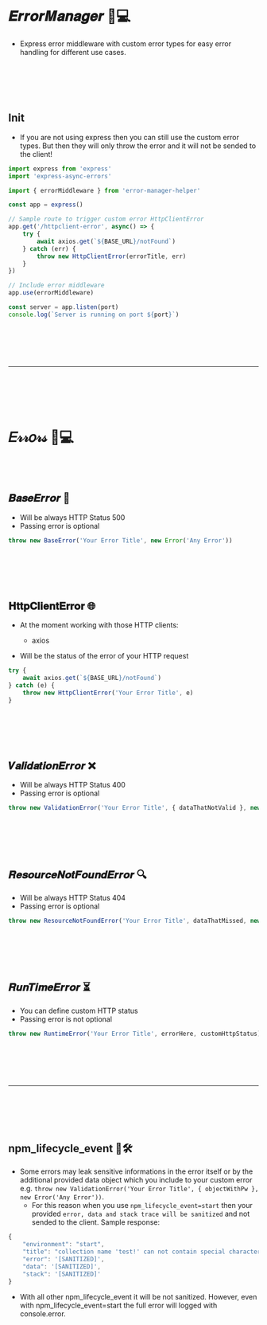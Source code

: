# 𝑬𝒓𝒓𝒐𝒓𝑴𝒂𝒏𝒂𝒈𝒆𝒓 🌟💻
- Express error middleware with custom error types for easy error handling for different use cases. 


<br><br>
<br><br>

## Init
- If you are not using express then you can still use the custom error types. But then they will only throw the error and it will not be sended to the client!
```javascript
import express from 'express'
import 'express-async-errors'

import { errorMiddleware } from 'error-manager-helper'

const app = express()

// Sample route to trigger custom error HttpClientError
app.get('/httpclient-error', async() => {
    try {
        await axios.get(`${BASE_URL}/notFound`)
    } catch (err) {
        throw new HttpClientError(errorTitle, err)
    }
})

// Include error middleware
app.use(errorMiddleware)

const server = app.listen(port)
console.log(`Server is running on port ${port}`)
```









<br><br>
<br><br>
_________________________________________
<br><br>
<br><br>


# 𝐸𝓇𝓇𝑜𝓇𝓈 🌟💻

<br><br>

## 𝑩𝒂𝒔𝒆𝑬𝒓𝒓𝒐𝒓 🚨
- Will be always HTTP Status 500
- Passing error is optional
```javascript
throw new BaseError('Your Error Title', new Error('Any Error'))
```

<br><br>
<br><br>

## 𝐇𝐭𝐭𝐩𝐂𝐥𝐢𝐞𝐧𝐭𝐄𝐫𝐫𝐨𝐫 🌐
- At the moment working with those HTTP clients:
  - axios

- Will be the status of the error of your HTTP request
```javascript
try {
    await axios.get(`${BASE_URL}/notFound`)
} catch (e) {
    throw new HttpClientError('Your Error Title', e)
}
```

<br><br>
<br><br>

## 𝑽𝒂𝒍𝒊𝒅𝒂𝒕𝒊𝒐𝒏𝑬𝒓𝒓𝒐𝒓 ❌
- Will be always HTTP Status 400
- Passing error is optional
```javascript
throw new ValidationError('Your Error Title', { dataThatNotValid }, new Error('Any Error'))
```

<br><br>
<br><br>

## 𝑹𝒆𝒔𝒐𝒖𝒓𝒄𝒆𝑵𝒐𝒕𝑭𝒐𝒖𝒏𝒅𝑬𝒓𝒓𝒐𝒓 🔍
- Will be always HTTP Status 404
- Passing error is optional
```javascript
throw new ResourceNotFoundError('Your Error Title', dataThatMissed, new Error('Any Error'))
```

<br><br>
<br><br>

## 𝑹𝒖𝒏𝑻𝒊𝒎𝒆𝑬𝒓𝒓𝒐𝒓 ⏳
- You can define custom HTTP status
- Passing error is not optional
```javascript
throw new RuntimeError('Your Error Title', errorHere, customHttpStatus)
```












<br><br>
<br><br>
_________________________________________
<br><br>
<br><br>


## npm_lifecycle_event 🔧🛠️
- Some errors may leak sensitive informations in the error itself or by the additional provided data object which you include to your custom error e.g. `throw new ValidationError('Your Error Title', { objectWithPw }, new Error('Any Error'))`.
  - For this reason when you use `npm_lifecycle_event=start` then your provided `error, data and stack trace will be sanitized` and not sended to the client. Sample response:
```javascript
{
    "environment": "start",
    "title": "collection name 'test!' can not contain special characters",
    "error": '[SANITIZED]',
    "data": '[SANITIZED]',
    "stack": '[SANITIZED]'
}
```
  - With all other npm_lifecycle_event it will be not sanitized. However, even with npm_lifecycle_event=start the full error will logged with console.error.
